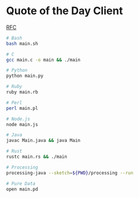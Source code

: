 # Quote of the Day Client

[RFC](https://datatracker.ietf.org/doc/html/rfc865)

```sh
# Bash
bash main.sh

# C
gcc main.c -o main && ./main 

# Python
python main.py

# Ruby
ruby main.rb

# Perl
perl main.pl

# Node.js
node main.js

# Java
javac Main.java && java Main

# Rust
rustc main.rs && ./main

# Processing
processing-java --sketch=${PWD}/processing --run

# Pure Data
open main.pd
```

